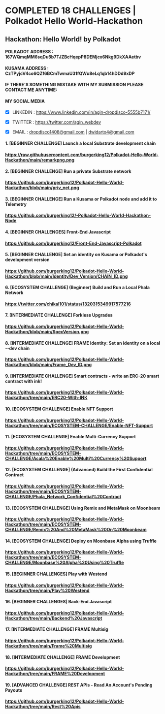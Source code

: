 # COMPLETED 18 CHALLENGES | Polkadot Hello World-Hackathon
## Hackathon: Hello World! by Polkadot
#### POLKADOT ADDRESS : 167WQmqMM6sqDu5b7TJZBcHqepP8DEMjcx6Nkg9DkXAAetbv
#### KUSAMA ADDRESS : CzTPyjcV4co6QZf6BCmTwmaU31fQWu8eLq1qb14hDDd9xDP
#### IF THERE'S SOMETHING MISTAKE WITH MY SUBMISSION PLEASE CONTACT ME ANYTIME:
#### MY SOCIAL MEDIA
- [X] LINKEDIN : https://www.linkedin.com/in/agin-dropdisco-5555b7171/
- [X] TWITTER : https://twitter.com/agin_webdev
- [X] EMAIL : dropdisco1408@gmail.com | dwidarto4@gmail.com


 
#### 1. [BEGINNER CHALLENGE] Launch a local Substrate development chain
#### https://raw.githubusercontent.com/burgerking12/Polkadot-Hello-World-Hackathon/main/remarkpng.png

#### 2. [BEGINNER CHALLENGE] Run a private Substrate network
#### https://github.com/burgerking12/Polkadot-Hello-World-Hackathon/blob/main/priv_net.png

#### 3. [BEGINNER CHALLENGE] Run a Kusama or Polkadot node and add it to Telemetry
#### https://github.com/burgerking12/-Polkadot-Hello-World-Hackathon-Node

#### 4. [BEGINNER CHALLENGES] Front-End Javascript
#### https://github.com/burgerking12/Front-End-Javascript-Polkadot

#### 5. [BEGINNER CHALLENGE] Set an identity on Kusama or Polkadot's development version
#### https://github.com/burgerking12/Polkadot-Hello-World-Hackathon/blob/main/Identity/Dev_Version/CHAIN_ID.png

#### 6. [ECOSYSTEM CHALLENGE] (Beginner) Build and Run a Local Phala Network
#### https://twitter.com/chikal101/status/1320315349917577216

#### 7. [INTERMEDIATE CHALLENGE] Forkless Upgrades
#### https://github.com/burgerking12/Polkadot-Hello-World-Hackathon/blob/main/SpecVersion.png

#### 8. [INTERMEDIATE CHALLENGE] FRAME Identity: Set an identity on a local --dev chain
#### https://github.com/burgerking12/Polkadot-Hello-World-Hackathon/blob/main/Frame_Dev_ID.png

#### 9. [INTERMEDIATE CHALLENGE] Smart contracts - write an ERC-20 smart contract with ink!
#### https://github.com/burgerking12/Polkadot-Hello-World-Hackathon/tree/main/ERC20-With-INK

#### 10. [ECOSYSTEM CHALLENGE] Enable NFT Support
#### https://github.com/burgerking12/Polkadot-Hello-World-Hackathon/tree/main/ECOSYSTEM-CHALLENGE/Enable-NFT-Support

#### 11. [ECOSYSTEM CHALLENGE] Enable Multi-Currency Support
#### https://github.com/burgerking12/Polkadot-Hello-World-Hackathon/tree/main/ECOSYSTEM-CHALLENGE/Acala%20Enable%20Multi%20Currency%20Support

#### 12. [ECOSYSTEM CHALLENGE] (Advanced) Build the First Confidential Contract
#### https://github.com/burgerking12/Polkadot-Hello-World-Hackathon/tree/main/ECOSYSTEM-CHALLENGE/Phala_Network_Confidential%20Contract

#### 13. [ECOSYSTEM CHALLENGE] Using Remix and MetaMask on Moonbeam
#### https://github.com/burgerking12/Polkadot-Hello-World-Hackathon/tree/main/ECOSYSTEM-CHALLENGE/Remix%20And%20MetaMask%20On%20Moonbeam

#### 14. [ECOSYSTEM CHALLENGE] Deploy on Moonbase Alpha using Truffle
#### https://github.com/burgerking12/Polkadot-Hello-World-Hackathon/tree/main/ECOSYSTEM-CHALLENGE/Moonbase%20Alpha%20Using%20Truffle

#### 15. [BEGINNER CHALLENGES] Play with Westend
#### https://github.com/burgerking12/Polkadot-Hello-World-Hackathon/tree/main/Play%20Westend

#### 16. [BEGINNER CHALLENGES] Back-End Javascript
#### https://github.com/burgerking12/Polkadot-Hello-World-Hackathon/tree/main/Backend%20Javascript

#### 17. [INTERMEDIATE CHALLENGE] FRAME Multisig
#### https://github.com/burgerking12/Polkadot-Hello-World-Hackathon/tree/main/Frame%20Multisig

#### 18. [INTERMEDIATE CHALLENGE] FRAME Development
#### https://github.com/burgerking12/Polkadot-Hello-World-Hackathon/tree/main/FRAME%20Development

#### 19. [ADVANCED CHALLENGE] REST APIs - Read An Account's Pending Payouts
#### https://github.com/burgerking12/Polkadot-Hello-World-Hackathon/tree/main/Rest%20Apis
